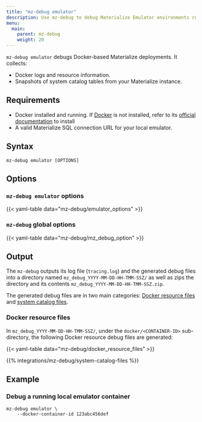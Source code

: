 ```yaml
---
title: "mz-debug emulator"
description: Use mz-debug to debug Materialize Emulator environments running in Docker.
menu:
  main:
    parent: mz-debug
    weight: 20
---
```


`mz-debug emulator` debugs Docker-based Materialize deployments. It collects:

- Docker logs and resource information.
- Snapshots of system catalog tables from your Materialize instance.

## Requirements

- Docker installed and running. If [Docker](https://www.docker.com/) is not installed, refer to its
[official documentation](https://docs.docker.com/get-docker/) to install
- A valid Materialize SQL connection URL for your local emulator.

## Syntax

```shell
mz-debug emulator [OPTIONS]
```

## Options

### `mz-debug emulator` options

{{< yaml-table data="mz-debug/emulator_options" >}}

### `mz-debug` global options

{{< yaml-table data="mz-debug/mz_debug_option" >}}

## Output

The `mz-debug` outputs its log file (`tracing.log`) and the generated debug
files into a directory named `mz_debug_YYYY-MM-DD-HH-TMM-SSZ/` as well as zips
the directory and its contents `mz_debug_YYYY-MM-DD-HH-TMM-SSZ.zip`.

The generated debug files are in two main categories: [Docker resource
files](#docker-resource-files) and [system catalog
files](#system-catalog-files).

### Docker resource files

In `mz_debug_YYYY-MM-DD-HH-TMM-SSZ/`, under the `docker/<CONTAINER-ID>`
sub-directory,  the following Docker resource debug files are generated:

{{< yaml-table data="mz-debug/docker_resource_files" >}}

{{% integrations/mz-debug/system-catalog-files %}}

## Example

### Debug a running local emulator container
```console
mz-debug emulator \
    --docker-container-id 123abc456def
```
